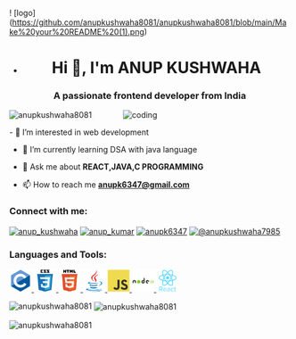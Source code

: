 ! [logo] (https://github.com/anupkushwaha8081/anupkushwaha8081/blob/main/Make%20your%20README%20(1).png)

- <h1 align="center">Hi 👋, I'm ANUP KUSHWAHA</h1>
<h3 align="center">A passionate frontend developer from India</h3>
<img align="right" alt="coding" width="300px" src="https://cdn.dribbble.com/users/1162077/screenshots/3848914/programmer.gif">

<p align="left"> <img src="https://komarev.com/ghpvc/?username=anupkushwaha8081&label=Profile%20views&color=0e75b6&style=flat" alt="anupkushwaha8081" /> </p>
- 👀 I’m interested in web development

- 🌱 I’m currently learning DSA with java language

- 💬 Ask me about **REACT,JAVA,C PROGRAMMING**

- 📫 How to reach me **anupk6347@gmail.com**

<h3 align="left">Connect with me:</h3>
<p align="left">
<a href="https://www.linkedin.com/feed/" target="blank"><img align="center" src="https://raw.githubusercontent.com/rahuldkjain/github-profile-readme-generator/master/src/images/icons/Social/linked-in-alt.svg" alt="anup_kushwaha" height="30" width="40" /></a>
<a href="https://fb.com/anup_kumar" target="blank"><img align="center" src="https://raw.githubusercontent.com/rahuldkjain/github-profile-readme-generator/master/src/images/icons/Social/facebook.svg" alt="anup_kumar" height="30" width="40" /></a>
<a href="https://instagram.com/anupk6347" target="blank"><img align="center" src="https://raw.githubusercontent.com/rahuldkjain/github-profile-readme-generator/master/src/images/icons/Social/instagram.svg" alt="anupk6347" height="30" width="40" /></a>
<a href="https://www.youtube.com/@anupkushwaha7985" target="blank"><img align="center" src="https://raw.githubusercontent.com/rahuldkjain/github-profile-readme-generator/master/src/images/icons/Social/youtube.svg" alt="@anupkushwaha7985" height="30" width="40" /></a>
</p>

<h3 align="left">Languages and Tools:</h3>
<p align="left"> <a href="https://www.cprogramming.com/" target="_blank" rel="noreferrer"> 
<img src="https://raw.githubusercontent.com/devicons/devicon/master/icons/c/c-original.svg" alt="c" width="40" height="40"/> </a> <a href="https://www.w3schools.com/css/" target="_blank" rel="noreferrer"> <img src="https://raw.githubusercontent.com/devicons/devicon/master/icons/css3/css3-original-wordmark.svg" alt="css3" width="40" height="40"/> </a> <a href="https://www.w3.org/html/" target="_blank" rel="noreferrer"> <img src="https://raw.githubusercontent.com/devicons/devicon/master/icons/html5/html5-original-wordmark.svg" alt="html5" width="40" height="40"/> </a> <a href="https://www.java.com" target="_blank" rel="noreferrer"> <img src="https://raw.githubusercontent.com/devicons/devicon/master/icons/java/java-original.svg" alt="java" width="40" height="40"/> </a> <a href="https://developer.mozilla.org/en-US/docs/Web/JavaScript" target="_blank" rel="noreferrer"> <img src="https://raw.githubusercontent.com/devicons/devicon/master/icons/javascript/javascript-original.svg" alt="javascript" width="40" height="40"/> </a> <a href="https://nodejs.org" target="_blank" rel="noreferrer"> <img src="https://raw.githubusercontent.com/devicons/devicon/master/icons/nodejs/nodejs-original-wordmark.svg" alt="nodejs" width="40" height="40"/> </a> <a href="https://reactjs.org/" target="_blank" rel="noreferrer"> <img src="https://raw.githubusercontent.com/devicons/devicon/master/icons/react/react-original-wordmark.svg" alt="react" width="40" height="40"/> </a> </p>

<p><img align="left" src="https://github-readme-stats.vercel.app/api/top-langs?username=anupkushwaha8081&show_icons=true&locale=en&layout=compact" alt="anupkushwaha8081" /></p>

<p>&nbsp;<img align="center" src="https://github-readme-stats.vercel.app/api?username=anupkushwaha8081&show_icons=true&locale=en" alt="anupkushwaha8081" /></p>

<p><img align="center" src="https://github-readme-streak-stats.herokuapp.com/?user=anupkushwaha8081&" alt="anupkushwaha8081" /></p>

